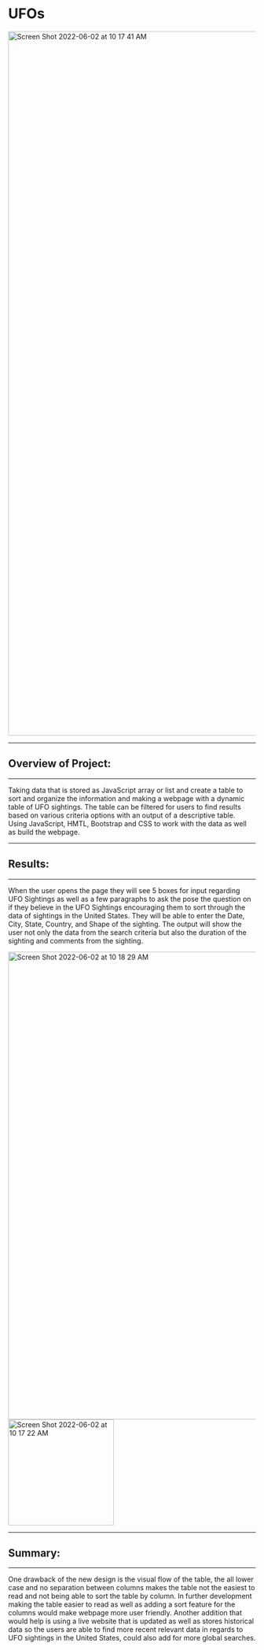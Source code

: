 # UFOs
<img width="1431" alt="Screen Shot 2022-06-02 at 10 17 41 AM" src="https://user-images.githubusercontent.com/96508478/171670688-ea6f5085-7562-4afe-9450-aa5c6bd3b964.png">

---

**Overview of Project:**
---
---

Taking data that is stored as JavaScript array or list and create a table to sort and organize the information and making a webpage with a dynamic table of UFO sightings. The table can be filtered for users to find results based on various criteria options with an output of a descriptive table.
Using JavaScript, HMTL, Bootstrap and CSS to work with the data as well as build the webpage.

---
**Results:**
---
---

When the user opens the page they will see 5 boxes for input regarding UFO Sightings as well as a few paragraphs to ask the pose the question on if they believe in the UFO Sightings encouraging them to sort through the data of sightings in the United States. They will be able to enter the Date, City, State, Country, and Shape of the sighting. The output will show the user not only the data from the search criteria but also the duration of the sighting and comments from the sighting.

<img width="950" alt="Screen Shot 2022-06-02 at 10 18 29 AM" src="https://user-images.githubusercontent.com/96508478/171670714-df6db6d4-1274-48a9-8860-5ea91d862df2.png">

<img width="215" alt="Screen Shot 2022-06-02 at 10 17 22 AM" src="https://user-images.githubusercontent.com/96508478/171670655-356aeec0-9cdb-4e75-92c3-6a1657b314dd.png">


---
**Summary:**
---
---

One drawback of the new design is the visual flow of the table, the all lower case and no separation between columns makes the table not the easiest to read and not being able to sort the table by column.
In further development making the table easier to read as well as adding a sort feature for the columns would make webpage more user friendly. 
Another addition that would help is using a live website that is updated as well as stores historical data so the users are able to find more recent relevant data in regards to UFO sightings in the United States, could also add for more global searches. 
